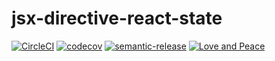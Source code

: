 # jsx-directive-react-state

[![CircleCI](https://circleci.com/gh/Xiphe/jsx-directive-react-state.svg?style=shield&circle-token=1b19c0ec4b279d1216f31c6d3cbf15f40c69111b)](https://circleci.com/gh/Xiphe/jsx-directive-react-state)
[![codecov](https://codecov.io/gh/Xiphe/jsx-directive-react-state/branch/master/graph/badge.svg)](https://codecov.io/gh/Xiphe/jsx-directive-react-state)
[![semantic-release](https://img.shields.io/badge/%20%20%F0%9F%93%A6%F0%9F%9A%80-semantic--release-e10079.svg)](https://github.com/semantic-release/semantic-release)
[![Love and Peace](http://love-and-peace.github.io/love-and-peace/badges/base/v1.0.svg)](https://github.com/love-and-peace/love-and-peace/blob/master/versions/base/v1.0/en.md)

